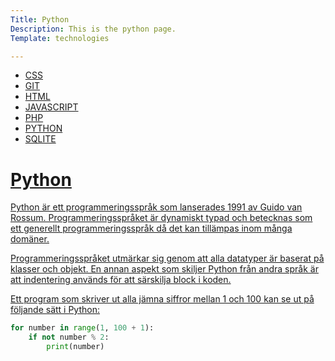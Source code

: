 ```yaml
---
Title: Python
Description: This is the python page.
Template: technologies

---
```


<div class ="aside">
<ul>
<li><a href="%base_url%/technology/css">CSS</li>
<li><a href="%base_url%/technology/git">GIT</li>
<li><a href="%base_url%/technology/html">HTML</li>
<li><a href="%base_url%/technology/javascript">JAVASCRIPT</li>
<li><a href="%base_url%/technology/php">PHP</li> 
<li><a href="%base_url%/technology/python">PYTHON</li>
<li><a href="%base_url%/technology/sqlite">SQLITE</li>
</ul>
</aside>
</div>


<div class="text">
<h1>Python</h1>

<p>Python är ett programmeringsspråk som lanserades 1991 av Guido van Rossum. Programmeringsspråket är dynamiskt typad och betecknas som ett generellt programmeringsspråk då det kan tillämpas inom många domäner.

Programmeringsspråket utmärkar sig genom att alla datatyper är baserat på klasser och objekt. En annan aspekt som skiljer Python från andra språk är att indentering används för att särskilja block i koden.

Ett program som skriver ut alla jämna siffror mellan 1 och 100 kan se ut på följande sätt i Python:

```python
for number in range(1, 100 + 1):
    if not number % 2:
        print(number)
```
</p>
</div>
